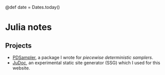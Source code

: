@def date = Dates.today()

# Julia notes

## Projects

* [PDSampler](https://github.com/alan-turing-institute/PDSampler.jl), a package I wrote for *piecewise deterministic samplers*.
* [JuDoc](https://github.com/tlienart/JuDoc.jl), an experimental static site generator (SSG) which I used for this website. 

